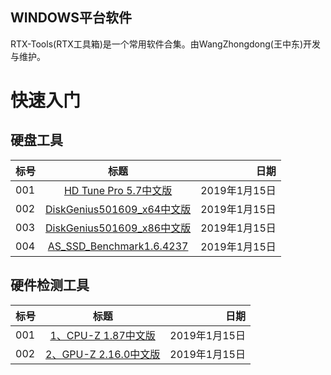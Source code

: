 ## WINDOWS平台软件

  RTX-Tools(RTX工具箱)是一个常用软件合集。由WangZhongdong(王中东)开发与维护。


# 快速入门
## 硬盘工具
标号|标题|日期
---|:--:|---:
001|[HD Tune Pro 5.7中文版](http://xzc.197746.com/HDTunePro570.zip)|2019年1月15日
002|[DiskGenius501609_x64中文版](http://download.eassos.cn/DG501609_x64.zip)|2019年1月15日
003|[DiskGenius501609_x86中文版](http://download.eassos.cn/DG501609_x86.zip)|2019年1月15日
004|[AS_SSD_Benchmark1.6.4237](https://gsf-fl.softonic.com/f85/e12/1d5422603bd5da4f71a3b70ebd44c157bc/file?Expires=1547466419&Signature=0628f15e62848ccd89c6d033f24ebe09b176389a&SD_used=&channel=WEB&fdh=no&id_file=b6a7c70c-9b22-11e6-84b7-00163ed833e7&instance=softonic_en&type=PROGRAM&url=https://as-ssd-benchmark.en.softonic.com&Filename=AS_SSD_Benchmark.zip)|2019年1月15日
## 硬件检测工具
标号|标题|日期
--|:--:|-:
001|[1、CPU-Z 1.87中文版](http://download.cpuid.com/cpu-z/cpu-z_1.87-cn.exe)|2019年1月15日
002|[2、GPU-Z 2.16.0中文版](http://down10.zol.com.cn/ceshi/GPUZ.2.16.0.exe)|2019年1月15日


